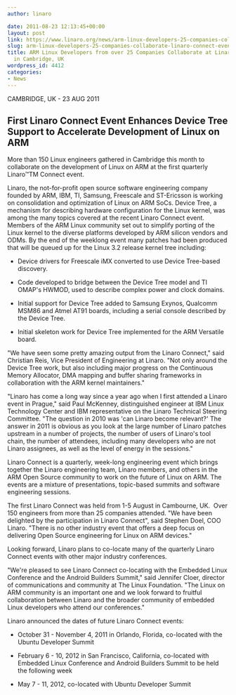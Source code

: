```yaml
---
author: linaro

date: 2011-08-23 12:13:45+00:00
layout: post
link: https://www.linaro.org/news/arm-linux-developers-25-companies-collaborate-linaro-connect-event-cambridge-uk/
slug: arm-linux-developers-25-companies-collaborate-linaro-connect-event-cambridge-uk
title: ARM Linux Developers from over 25 Companies Collaborate at Linaro Connect Event
  in Cambridge, UK
wordpress_id: 4412
categories:
- News
---
```


CAMBRIDGE, UK - 23 AUG 2011



## First Linaro Connect Event Enhances Device Tree Support to Accelerate Development of Linux on ARM


More than 150 Linux engineers gathered in Cambridge this month to collaborate on the development of Linux on ARM at the first quarterly Linaro™TM Connect event.

Linaro, the not-for-profit open source software engineering company founded by ARM, IBM, TI, Samsung, Freescale and ST-Ericsson is working on consolidation and optimization of Linux on ARM SoCs. Device Tree, a mechanism for describing hardware configuration for the Linux kernel, was among the many topics covered at the recent Linaro Connect event. Members of the ARM Linux community set out to simplify porting of the Linux kernel to the diverse platforms developed by ARM silicon vendors and ODMs. By the end of the weeklong event many patches had been produced that will be queued up for the Linux 3.2 release kernel tree including:



	
  * Device drivers for Freescale iMX converted to use Device Tree-based discovery.

	
  * Code developed to bridge between the Device Tree model and TI OMAP's HWMOD, used to describe complex power and clock domains.

	
  * Initial support for Device Tree added to Samsung Exynos, Qualcomm MSM86 and Atmel AT91 boards, including a serial console described by the Device Tree.

	
  * Initial skeleton work for Device Tree implemented for the ARM Versatile board.


"We have seen some pretty amazing output from the Linaro Connect," said Christian Reis, Vice President of Engineering at Linaro. "Not only around the Device Tree work, but also including major progress on the Continuous Memory Allocator, DMA mapping and buffer sharing frameworks in collaboration with the ARM kernel maintainers."

"Linaro has come a long way since a year ago when I first attended a Linaro event in Prague," said Paul McKenney, distinguished engineer at IBM Linux Technology Center and IBM representative on the Linaro Technical Steering Committee. "The question in 2010 was 'can Linaro become relevant?' The answer in 2011 is obvious as you look at the large number of Linaro patches upstream in a number of projects, the number of users of Linaro's tool chain, the number of attendees, including many developers who are not Linaro assignees, as well as the level of energy in the sessions."

Linaro Connect is a quarterly, week-long engineering event which brings together the Linaro engineering team, Linaro members, and others in the ARM Open Source community to work on the future of Linux on ARM. The events are a mixture of presentations, topic-based summits and software engineering sessions.

The first Linaro Connect was held from 1-5 August in Cambourne, UK.  Over 150 engineers from more than 25 companies attended. "We have been delighted by the participation in Linaro Connect", said Stephen Doel, COO Linaro. "There is no other industry event that offers a deep focus on delivering Open Source engineering for Linux on ARM devices."

Looking forward, Linaro plans to co-locate many of the quarterly Linaro Connect events with other major industry conferences.

"We're pleased to see Linaro Connect co-locating with the Embedded Linux Conference and the Android Builders Summit," said Jennifer Cloer, director of communications and community at The Linux Foundation. "The Linux on ARM community is an important one and we look forward to fruitful collaboration between Linaro and the broader community of embedded Linux developers who attend our conferences."

Linaro announced the dates of future Linaro Connect events:

	
  * October 31 - November 4, 2011 in Orlando, Florida, co-located with the Ubuntu Developer Summit

	
  * February 6 - 10, 2012 in San Francisco, California, co-located with Embedded Linux Conference and Android Builders Summit to be held the following week

	
  * May 7 - 11, 2012, co-located with Ubuntu Developer Summit



